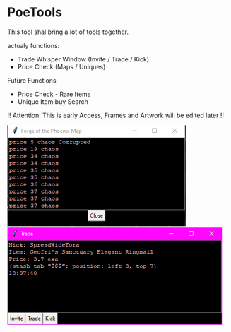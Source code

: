 # PoeTools
This tool shal bring a lot of tools together. 

actualy functions:
* Trade Whisper Window (Invite / Trade / Kick)
* Price Check (Maps / Uniques)

Future Functions
* Price Check - Rare Items
* Unique Item buy Search

!! Attention: This is early Access, Frames and Artwork will be edited later !!

![Sample price](/Images/price.PNG) ![Sample trade](/Images/trade.PNG)


